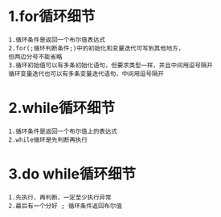 # 1.for循环细节
    1.循环条件是返回一个布尔值表达式
    2.for(;循环判断条件;)中的初始化和变量迭代可写到其他地方，
    但两边分号不能省略
    3.循环初始值可以有多条初始化语句，但要求类型一样，并且中间用逗号隔开
    循环变量迭代也可以有多条变量迭代语句，中间用逗号隔开

# 2.while循环细节
    1.循环条件是返回一个布尔值上的表达式
    2.while循环是先判断再执行

# 3.do while循环细节
    1.先执行，再判断，一定至少执行异常
    2.最后有一个分好 ; 循环条件返回布尔值
